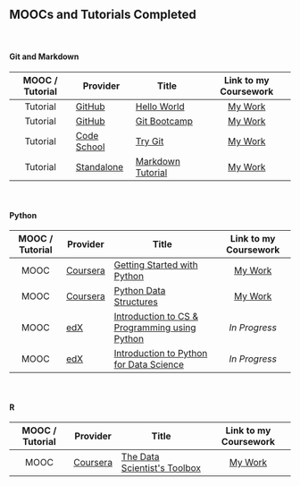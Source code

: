## MOOCs and Tutorials Completed

<br>

#### Git and Markdown
MOOC / Tutorial| Provider | Title | Link to my Coursework
:---: | --- | --- | :---:
Tutorial | [GitHub](https://github.com/) | [Hello World](https://guides.github.com/activities/hello-world/) | [My Work](https://github.com/mariocpinto/0001_TUTORIAL_Git_Hello_World)
Tutorial | [GitHub](https://github.com/) | [Git Bootcamp](https://help.github.com/categories/bootcamp) | [My Work](https://github.com/mariocpinto/0006_MISC_Spoon-Knife)
Tutorial | [Code School](https://www.codeschool.com/) | [Try Git](https://www.codeschool.com/courses/try-git) | [My Work](https://github.com/mariocpinto/0007_TUTORIAL_Try_Git)
Tutorial | [Standalone](http://markdowntutorial.com/) | [Markdown Tutorial](http://markdowntutorial.com/) | [My Work](https://github.com/mariocpinto/0002_TUTORIAL_Markdown)

<br>

#### Python
MOOC / Tutorial| Provider | Title | Link to my Coursework
:---: | --- | --- | :---:
MOOC | [Coursera](https://www.coursera.org/) | [Getting Started with Python](https://www.coursera.org/learn/python) | [My Work](https://github.com/mariocpinto/0008_MOOC_Getting_Started_with_Python)
MOOC | [Coursera](https://www.coursera.org/) | [Python Data Structures](https://www.coursera.org/learn/python-data/) | [My Work](https://github.com/mariocpinto/0009_MOOC_Python_Data_Structures)
MOOC | [edX](https://www.edx.org/) | [Introduction to CS & Programming using Python](https://www.edx.org/course/introduction-computer-science-mitx-6-00-1x-6) | _In Progress_
MOOC | [edX](https://www.edx.org/) | [Introduction to Python for Data Science](https://www.edx.org/course/introduction-python-data-science-microsoft-dat208x) | _In Progress_
<!-- 
[My Work](https://github.com/mariocpinto/0010_MOOC_Introduction_to_CS_and_Programming_Using_Python)
[My Work](https://github.com/mariocpinto/0011_MOOC_Introduction_to_Python_for_Data_Science) 
-->

<br>

#### R
MOOC / Tutorial| Provider | Title | Link to my Coursework
:---: | --- | --- | :---:
MOOC | [Coursera](https://www.coursera.org/) | [The Data Scientist's Toolbox](https://www.coursera.org/learn/data-scientists-tools) | [My Work](https://github.com/mariocpinto/0003_MOOC_The_Data_Scientists_Toolbox)
